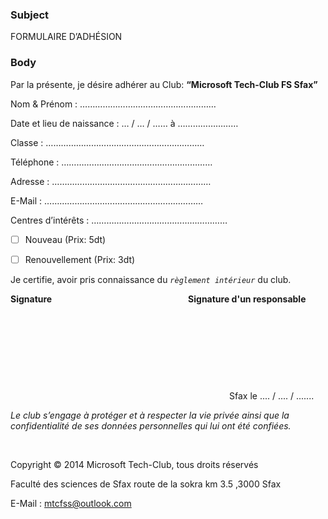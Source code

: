 ﻿### Subject
FORMULAIRE D’ADHÉSION
### Body
Par la présente, je désire adhérer au Club: **“Microsoft Tech-Club FS Sfax”**

Nom & Prénom : ………………………………………………

Date et lieu de naissance : … / … / …… à ……………………

Classe : ………………………………………………………

Téléphone : ……………………………………………………

Adresse : ………………………………………………………

E-Mail : ………………………………………………………

Centres d’intérêts : ………………………………………………

- [ ] Nouveau (Prix: 5dt)

- [ ] Renouvellement (Prix: 3dt)

Je certifie, avoir pris connaissance du _`règlement intérieur`_ du club.

**Signature** &emsp;&emsp;&emsp;&emsp;&emsp;&emsp;&emsp;&emsp;&emsp;&emsp;&emsp;&emsp;&emsp;&emsp;&emsp; **Signature d'un responsable**

&nbsp;

&nbsp;

&nbsp;

&nbsp;

&emsp;&emsp;&emsp;&emsp;&emsp;&emsp;&emsp;&emsp;&emsp;&emsp;&emsp;&emsp;&emsp;&emsp;&emsp;&emsp;&emsp;&emsp;&emsp;&emsp;&emsp;&emsp;&emsp;&emsp;&emsp;Sfax le .... / .... / .......

_Le club s’engage à protéger et à respecter la vie privée ainsi que la confidentialité de ses données personnelles qui lui ont été confiées._

&nbsp;

Copyright © 2014 Microsoft Tech-Club, tous droits réservés

Faculté des sciences de Sfax route de la sokra km 3.5 ,3000 Sfax

E-Mail : mtcfss@outlook.com
